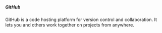 ##### GitHub

GitHub is a code hosting platform for version control and collaboration. It lets you and others work together on projects from anywhere.
